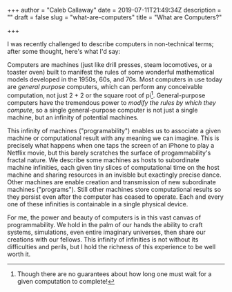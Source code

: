 +++
author = "Caleb Callaway"
date = 2019-07-11T21:49:34Z
description = ""
draft = false
slug = "what-are-computers"
title = "What are Computers?"

+++


I was recently challenged to describe computers in non-technical terms; after some thought, here's what I'd say:

Computers are machines (just like drill presses, steam locomotives, or a toaster oven) built to manifest the rules of some wonderful mathematical models developed in the 1950s, 60s, and 70s. Most computers in use today are _general purpose_ computers, which can perform any conceivable computation, not just 2 + 2 or the square root of pi[^1]. General-purpose computers have the tremendous power to _modify the rules by which they compute_, so a single general-purpose computer is not just a single machine, but an infinity of potential machines.

This infinity of machines ("programability") enables us to associate a given machine or computational result with any meaning we can imagine. This is precisely what happens when one taps the screen of an iPhone to play a Netflix movie, but this barely scratches the surface of progammability's fractal nature. We describe some machines as hosts to subordinate machine infinities, each given tiny slices of computational time on the host machine and sharing resources in an invisble but exactingly precise dance. Other machines are enable creation and transmission of new subordinate machines ("programs"). Still other machines store computational results so they persist even after the computer has ceased to operate. Each and every one of these infinities is containable in a single physical device.

For me, the power and beauty of computers is in this vast canvas of programmability. We hold in the palm of our hands the ability to craft systems, simulations, even entire imaginary universes, then share our creations with our fellows. This infinity of infinities is not without its difficulties and perils, but I hold the richness of this experience to be well worth it.

[^1]: Though there are no guarantees about how long one must wait for a given computation to complete!

